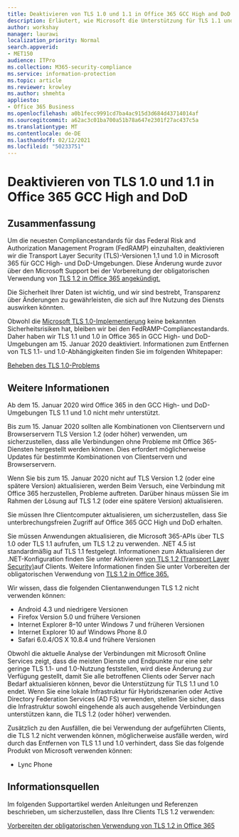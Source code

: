 ```yaml
---
title: Deaktivieren von TLS 1.0 und 1.1 in Office 365 GCC High and DoD
description: Erläutert, wie Microsoft die Unterstützung für TLS 1.1 und 1.0 in GCC High- und DoD-Umgebungen in Microsoft 365 deaktiviert.
author: workshay
manager: laurawi
localization_priority: Normal
search.appverid:
- MET150
audience: ITPro
ms.collection: M365-security-compliance
ms.service: information-protection
ms.topic: article
ms.reviewer: krowley
ms.author: shmehta
appliesto:
- Office 365 Business
ms.openlocfilehash: a0b1fecc9991cd7ba4ac915d3d684d43714014af
ms.sourcegitcommit: a62ac3c01ba700a51b78a647e2301f27ac437c5a
ms.translationtype: MT
ms.contentlocale: de-DE
ms.lasthandoff: 02/12/2021
ms.locfileid: "50233751"
---
```

# <a name="disabling-tls-10-and-11-in-office-365-gcc-high-and-dod"></a>Deaktivieren von TLS 1.0 und 1.1 in Office 365 GCC High and DoD

## <a name="summary"></a>Zusammenfassung

Um die neuesten Compliancestandards für das Federal Risk and Authorization Management Program (FedRAMP) einzuhalten, deaktivieren wir die Transport Layer Security (TLS)-Versionen 1.1 und 1.0 in Microsoft 365 für GCC High- und DoD-Umgebungen. Diese Änderung wurde zuvor über den Microsoft Support bei der Vorbereitung der obligatorischen Verwendung von [TLS 1.2 in Office 365 angekündigt.](https://support.microsoft.com/help/4057306/preparing-for-tls-1-2-in-office-365)

Die Sicherheit Ihrer Daten ist wichtig, und wir sind bestrebt, Transparenz über Änderungen zu gewährleisten, die sich auf Ihre Nutzung des Diensts auswirken könnten.

Obwohl die [Microsoft TLS 1.0-Implementierung](https://support.microsoft.com/help/3117336) keine bekannten Sicherheitsrisiken hat, bleiben wir bei den FedRAMP-Compliancestandards. Daher haben wir TLS 1.1 und 1.0 in Office 365 in GCC High- und DoD-Umgebungen am 15. Januar 2020 deaktiviert. Informationen zum Entfernen von TLS 1.1- und 1.0-Abhängigkeiten finden Sie im folgenden Whitepaper:

[Beheben des TLS 1.0-Problems](https://www.microsoft.com/download/details.aspx?id=55266)

## <a name="more-information"></a>Weitere Informationen

Ab dem 15. Januar 2020 wird Office 365 in den GCC High- und DoD-Umgebungen TLS 1.1 und 1.0 nicht mehr unterstützt.

Bis zum 15. Januar 2020 sollten alle Kombinationen von Clientservern und Browserservern TLS Version 1.2 (oder höher) verwenden, um sicherzustellen, dass alle Verbindungen ohne Probleme mit Office 365-Diensten hergestellt werden können. Dies erfordert möglicherweise Updates für bestimmte Kombinationen von Clientservern und Browserservern.

Wenn Sie bis zum 15. Januar 2020 nicht auf TLS Version 1.2 (oder eine spätere Version) aktualisieren, werden Beim Versuch, eine Verbindung mit Office 365 herzustellen, Probleme auftreten. Darüber hinaus müssen Sie im Rahmen der Lösung auf TLS 1.2 (oder eine spätere Version) aktualisieren.

Sie müssen Ihre Clientcomputer aktualisieren, um sicherzustellen, dass Sie unterbrechungsfreien Zugriff auf Office 365 GCC High und DoD erhalten.

Sie müssen Anwendungen aktualisieren, die Microsoft 365-APIs über TLS 1.0 oder TLS 1.1 aufrufen, um TLS 1.2 zu verwenden. .NET 4.5 ist standardmäßig auf TLS 1.1 festgelegt. Informationen zum Aktualisieren der .NET-Konfiguration finden Sie unter Aktivieren [von TLS 1.2 (Transport Layer Security)](https://docs.microsoft.com/mem/configmgr/core/plan-design/security/enable-tls-1-2-client)auf Clients. Weitere Informationen finden Sie unter Vorbereiten der obligatorischen Verwendung von [TLS 1.2 in Office 365.](https://support.microsoft.com/help/4057306/preparing-for-tls-1-2-in-office-365)

Wir wissen, dass die folgenden Clientanwendungen TLS 1.2 nicht verwenden können:

- Android 4.3 und niedrigere Versionen
- Firefox Version 5.0 und frühere Versionen
- Internet Explorer 8–10 unter Windows 7 und früheren Versionen
- Internet Explorer 10 auf Windows Phone 8.0
- Safari 6.0.4/OS X 10.8.4 und frühere Versionen

Obwohl die aktuelle Analyse der Verbindungen mit Microsoft Online Services zeigt, dass die meisten Dienste und Endpunkte nur eine sehr geringe TLS 1.1- und 1.0-Nutzung feststellen, wird diese Änderung zur Verfügung gestellt, damit Sie alle betroffenen Clients oder Server nach Bedarf aktualisieren können, bevor die Unterstützung für TLS 1.1 und 1.0 endet. Wenn Sie eine lokale Infrastruktur für Hybridszenarien oder Active Directory Federation Services (AD FS) verwenden, stellen Sie sicher, dass die Infrastruktur sowohl eingehende als auch ausgehende Verbindungen unterstützen kann, die TLS 1.2 (oder höher) verwenden.

Zusätzlich zu den Ausfällen, die bei Verwendung der aufgeführten Clients, die TLS 1.2 nicht verwenden können, möglicherweise ausfälle werden, wird durch das Entfernen von TLS 1.1 und 1.0 verhindert, dass Sie das folgende Produkt von Microsoft verwenden können:

- Lync Phone

## <a name="references"></a>Informationsquellen

Im folgenden Supportartikel werden Anleitungen und Referenzen beschrieben, um sicherzustellen, dass Ihre Clients TLS 1.2 verwenden:

[Vorbereiten der obligatorischen Verwendung von TLS 1.2 in Office 365](https://support.microsoft.com/help/4057306/preparing-for-tls-1-2-in-office-365)
